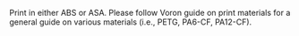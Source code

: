 Print in either ABS or ASA. Please follow Voron guide on print materials for a general guide on various materials (i.e., PETG, PA6-CF, PA12-CF).
